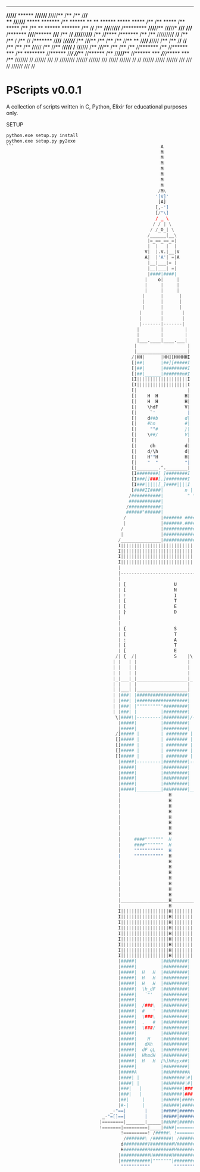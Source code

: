   *******                                   ********                                               *******           **               **  ** **                  
  **/////**  ******                         **//////                                               /**////**         /**              /** /**//                   
 **     //**/**///**  *****  *******       /**         ******  **   ** ******  *****   *****       /**   /**   ***** /**       *****  /** /** **  ******  ******* 
/**      /**/**  /** **///**//**///**      /********* **////**/**  /**//**//* **///** **///**      /*******   **///**/******  **///** /** /**/** **////**//**///**
/**      /**/****** /******* /**  /**      ////////**/**   /**/**  /** /** / /**  // /*******      /**///**  /*******/**///**/******* /** /**/**/**   /** /**  /**
//**     ** /**///  /**////  /**  /**             /**/**   /**/**  /** /**   /**   **/**////       /**  //** /**//// /**  /**/**////  /** /**/**/**   /** /**  /**
 //*******  /**     //****** ***  /**       ******** //****** //******/***   //***** //******      /**   //**//******/****** //****** *** ***/**//******  ***  /**
  ///////   //       ////// ///   //       ////////   //////   ////// ///     /////   //////       //     //  ////// /////    ////// /// /// //  //////  ///   // 

# PScripts v0.0.1
A collection of scripts written in C, Python, Elixir for educational purposes only. 

SETUP
```python
python.exe setup.py install
python.exe setup.py py2exe
```                                                       A
                                                          M
                                                          M
                                                          M
                                                          M
                                                          M
                                                          M
                                                          M
                                                         /M\
                                                        '[V]'
                                                         [A]
                                                        [,-']
                                                        [/"\]
                                                        / _ \
                                                       / / | \
                                                      / /_O_| \
                                                     /______|__\
                                                     |=_==_==_=|
                                                     |  |   |  |
                                                    V|  |.V.|__|V
                                                    A|  |'A'| =|A
                                                     |__|___|= |
                                                     |__|___| =|
                                                     |####|####|
                                                    |    o|     |
                                                    |     |     |
                                                    |     |     |
                                                   |      |      |
                                                   |      |      |
                                                   |      |      |
                                                  |       |       |
                                                  |       |       |
                                                  |-------|-------|
                                                 |        |        |
                                                 |        |        |
                                                 |___.____|____.___|
                                                |                   |
                                                |___________________|
                                               /|HH|      |HH][HHHHHI
                                               [|##|      |##][#####I
                                               [|##|      |#########I
                                               [|##|______|#######m#I
                                               [I|||||||||||||||||||I
                                               [I|||||||||||||||||||I
                                               [|                   |
                                               [|    H  H          H|
                                               [|    H  H          H|
                                               [|    \hdF          V|
                                               [|     `'            |
                                               [|    d##b          d|
                                               [|    #hn           #|
                                               [|     ""#          }|
                                               [|    \##/          V|
                                               [|                   |
                                               [|     dh           d|
                                               [|    d/\h          d|
                                               [|    H""H          H|
                                               [|    "  "          "|
                                               [|________.^.________|
                                               [I########[ ]########I
                                               [I###[]###[.]########I
                                               [I###|||||[_]####||||I
                                               [####II####|        n |
                                              /###########|         " \
                                              ############|           |
                                             /############|            \
                                             ######"######|            |
                                            /             |####### #####\
                                            |             |#######.######
                                           /              |##############\
                                           |              |###############
                                          /_______________|###############\
                                          I|||||||||||||||||||||||||||||||I
                                          I|||||||||||||||||||||||||||||||I
                                          I|||||||||||||||||||||||||||||||I
                                          I|||||||||||||||||||||||||||||||I
                                          |                               |
                                          |-------------------------------|
                                          |                               |
                                          | [                  U          |
                                          | [                  N          |
                                          | !                  I          |
                                          | [                  T          |
                                          | [                  E          |
                                          | }                  D          |
                                          |                               |
                                          |                               |
                                          | {                  S          |
                                          | [                  T          |
                                          | :                  A          |
                                          | [                  T          |
                                          | [                  E          |
                                         /| {  /|              S    |\    |
                                        | |   | |                   | |   |
                                        | |   | |                   | |   |
                                        | |   | |                   | |   |
                                        |_|___|_|___________________|_|___|
                                        | |   | |                   | |   |\
                                        | |___| |___________________| |___|]
                                        | |###| |###################| |###|]
                                        | |###| |###################| |###|]
                                        | |###| |""""""""""#########| |"""|]
                                        | |###| |         |#########| |   |]
                                         \|####\|---------|#########|/----|]
                                          |#####|         |#########|     |/
                                          |#####|         |#########|     |
                                         /]##### |        | ######## |    [\
                                         []##### |        | ######## |    []
                                         []##### |        | ######## |    []
                                         []##### |        | ######## |    []
                                         []##### |        | ######## |    []
                                          |#####|---------|#########|-----|
                                          |#####|         |#########|     |
                                          |#####|         |##H######|     |
                                          |#####|         |##H######|     |
                                          |#####|         |##H######|     |
                                          |#####|_________|##H######|_____|
                                          |                  H            |
                                          |                  H            |
                                          |                  H            |
                                          |                  H            |
                                          |                  H            |
                                          |                  H            |
                                          |                  H            |
                                          |                  H            |
                                          |     ####"""""""  H            |
                                          |     ####"""""""  H            |
                                          |     """""""""""  H            |
                                          |     """""""""""  H            |
                                          |                  H            |
                                          |                  H            |
                                          |                  H            |
                                          |                  H            |
                                          |                  H            |
                                          |                  H            |
                                          |                  H            |
                                          |__________________H____________|
                                          |                  H            |
                                          I||||||||||||||||||H||||||||||||I
                                          I||||||||||||||||||H||||||||||||I
                                          I||||||||||||||||||H||||||||||||I
                                          I||||||||||||||||||H||||||||||||I
                                          I||||||||||||||||||H||||||||||||I
                                          I||||||||||||||||||H||||||||||||I
                                          I||||||||||||||||||H||||||||||||I
                                          I||||||||||||||||||H||||||||||||I
                                          I||||||||||||||||||H||||||||||||I
                                          |#####|         |##H######|     |
                                          |#####|         |##H######|     |
                                          |#####|  H   H  |##H######|   H |
                                          |#####|  H   H  |##H######|   H |
                                          |#####|  H   H  |##H######|   H |
                                          |#####|  \h_dF  |##H######|   Vm|
                                          |#####|   `"'   |##H######|    "|
                                          |#####|         |##H######|     |
                                          |#####|  /###\  |##H######|   /#|
                                          |#####|  #   '  |##H######|   # |
                                          |#####|  \###\  |##H######|   \#|
                                          |#####|  .   #  |##H######|   . |
                                          |#####|  \###/  |##H######|   \#|
                                          |#####|         |##H######|     |
                                          |#####|    H    |##H######|     [
                                          |#####|   dAh   |##H######|    H|
                                          |#####|  dF qL  |##H######|   dF|
                                          |#####|  HhmdH  |##H######|   Hm|
                                          |#####|  H   H  [%]H#apx##|   H |
                                          |#####|         |##H######|     |
                                          |#####A         |##H######A     |
                                          |####| |        |##H#####|#|    |
                                          |####| |        |##H#####|#|    |
                                          |###|   |       |##H####|###|   |
                                          |###|   |       |##H####|###|   |
                                          |##|     |      |##H###|#####|  |
                                          |#-|     |      |##H###|#####|-_|
                                       _-"==|       |     |##H##|#######|=="-_
                                    _-"=[]==|       |     |##H##|#######|==[]="-_
                                   |========|_______|_____|##H##|#######|========|
                                   !=======|=========|____|##H#|=========|=======!
                                           !=========! /#####\ !=========!
                                            /#######\ /#######\ /#######\
                                           d#########V#########V#########h
                                           H#########H#########H#########H
                                          |###########H#######H###########|
                                          |###########|"""""""|###########|
                                           """""""""""         """""""""""


